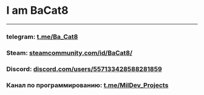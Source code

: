 # I am BaCat8
***
### telegram: [t.me/Ba_Cat8](t.me/Ba_Cat8)
### Steam: [steamcommunity.com/id/BaCat8/](steamcommunity.com/id/BaCat8/)
### Discord: [discord.com/users/557133428588281859](discord.com/users/557133428588281859)
### Канал по программированию: [t.me/MilDev_Projects](t.me/MilDev_Projects)
